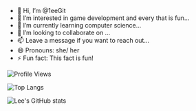 - 👋 Hi, I’m @1eeGit
- 👀 I’m interested in game development and every that is fun...
- 🌱 I’m currently learning computer science...
- 💞️ I’m looking to collaborate on ...
- 📫 Leave a message if you want to reach out...
- 😄 Pronouns: she/ her
- ⚡ Fun fact: This fact is fun!

![Profile Views](https://komarev.com/ghpvc/?username=1eeGit&color=green)

![Top Langs](https://github-readme-stats.vercel.app/api/top-langs/?username=1eeGit&hide_progress=true)

![Lee's GitHub stats](https://github-readme-stats.vercel.app/api?username=1eeGit&show_icons=true&theme=transparent)
<!---
1eeGit/1eeGit is a ✨ special ✨ repository because its `README.md` (this file) appears on your GitHub profile.
You can click the Preview link to take a look at your changes.
--->

<!--START_SECTION:waka-->
<!--END_SECTION:waka-->
